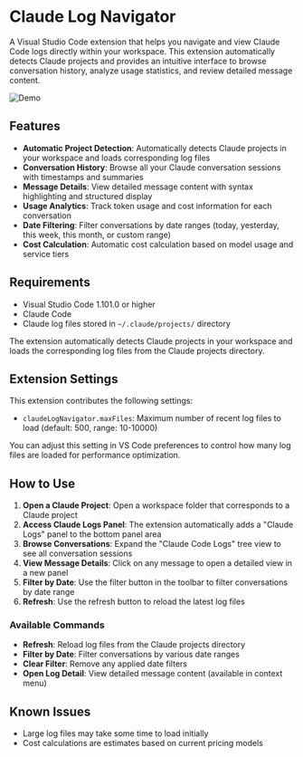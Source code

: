 # Claude Log Navigator

A Visual Studio Code extension that helps you navigate and view Claude Code logs directly within your workspace. This extension automatically detects Claude projects and provides an intuitive interface to browse conversation history, analyze usage statistics, and review detailed message content.

![Demo](https://i.gyazo.com/17530d1f1c5ccb2e48317f9aea78f9e1.png)

## Features

- **Automatic Project Detection**: Automatically detects Claude projects in your workspace and loads corresponding log files
- **Conversation History**: Browse all your Claude conversation sessions with timestamps and summaries
- **Message Details**: View detailed message content with syntax highlighting and structured display
- **Usage Analytics**: Track token usage and cost information for each conversation
- **Date Filtering**: Filter conversations by date ranges (today, yesterday, this week, this month, or custom range)
- **Cost Calculation**: Automatic cost calculation based on model usage and service tiers

## Requirements

- Visual Studio Code 1.101.0 or higher
- Claude Code
- Claude log files stored in `~/.claude/projects/` directory

The extension automatically detects Claude projects in your workspace and loads the corresponding log files from the Claude projects directory.

## Extension Settings

This extension contributes the following settings:

- `claudeLogNavigator.maxFiles`: Maximum number of recent log files to load (default: 500, range: 10-10000)

You can adjust this setting in VS Code preferences to control how many log files are loaded for performance optimization.

## How to Use

1. **Open a Claude Project**: Open a workspace folder that corresponds to a Claude project
2. **Access Claude Logs Panel**: The extension automatically adds a "Claude Logs" panel to the bottom panel area
3. **Browse Conversations**: Expand the "Claude Code Logs" tree view to see all conversation sessions
4. **View Message Details**: Click on any message to open a detailed view in a new panel
5. **Filter by Date**: Use the filter button in the toolbar to filter conversations by date range
6. **Refresh**: Use the refresh button to reload the latest log files

### Available Commands

- **Refresh**: Reload log files from the Claude projects directory
- **Filter by Date**: Filter conversations by various date ranges
- **Clear Filter**: Remove any applied date filters
- **Open Log Detail**: View detailed message content (available in context menu)

## Known Issues

- Large log files may take some time to load initially
- Cost calculations are estimates based on current pricing models
